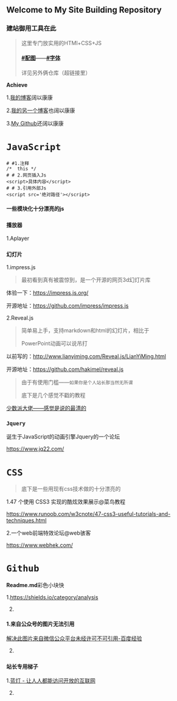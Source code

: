 ﻿## Welcome to My  Site Building Repository 

### 建站御用工具在此

> 这里专门放实用的HTMl+CSS+JS
>
> #### **[#配图](https://github.com/LianYiMing/Pictures)——[#字体](https://github.com/LianYiMing/Fonts)**
>
> 详见另外俩仓库（超链接里）

**Achieve**

1.[我的博客](https://www.lianyiming.com)阔以康康

2.[我的另一个博客](https://www.lym.cool)也阔以康康

3.[My Github](https://github.com/LianYiMing)还阔以康康

# `JavaScript`

```JS基本语法
# #1.注释
/*  this */
# # 2.网页插入Js
<script>具体内容</script>
# # 3.引用外部Js
<script src='绝对路径'></script>
```

#### **一些模块化十分漂亮的js**

### `播放器`

1.Aplayer



### `幻灯片`

1.impress.js

> 最初看到真有被震惊到，是一个开源的网页3d幻灯片库

体验一下：https://impress.js.org/

开源地址：https://github.com/impress/impress.js

2.Reveal.js

> 简单易上手，支持markdown和html的幻灯片，相比于
>
> PowerPoint动画可以说吊打

以前写的：http://www.lianyiming.com/Reveal.js/LianYiMing.html

开源地址：https://github.com/hakimel/reveal.js

> 由于有使用门槛——`如果你是个人站长那当然无所谓`
>
> 底下是几个感觉不戳的教程

[少数派大佬——感觉是说的最清的](https://sspai.com/post/40657)

### `Jquery`

诞生于JavaScript的动画引擎Jquery的一个论坛

https://www.jq22.com/

# `CSS`

>  底下是一些用现有css技术做的十分漂亮的

1.47 个使用 CSS3 实现的酷炫效果展示@菜鸟教程

https://www.runoob.com/w3cnote/47-css3-useful-tutorials-and-techniques.html

2.一个web前端特效论坛@web骇客

https://www.webhek.com/

# `Github`

**Readme.md**彩色小块快

1.https://shields.io/category/analysis

2.

#### 1.来自公众号的图片无法引用

[解决此图片来自微信公众平台未经许可不可引用-百度经验](https://jingyan.baidu.com/article/6fb756ec74af3b241858fbf3.html)

2.

### `站长专用梯子`

1.[蓝灯 - 让人人都能访问开放的互联网](https://getlantern.org/zh_CN/)

2.
